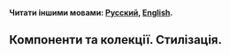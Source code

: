 **Читати іншими мовами: [Русский](./README.md), [English](./README.en.md).**

## Компоненти та колекції. Стилізація.
